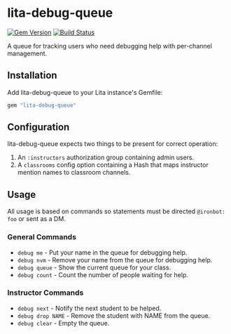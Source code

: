 # lita-debug-queue

[![Gem Version](https://badge.fury.io/rb/lita-debug-queue.svg)](http://badge.fury.io/rb/lita-debug-queue)
[![Build Status](https://travis-ci.org/kingcons/lita-debug-queue.svg?branch=master)](http://travis-ci.org/kingcons/lita-debug-queue)

A queue for tracking users who need debugging help with per-channel management.

## Installation

Add lita-debug-queue to your Lita instance's Gemfile:

``` ruby
gem "lita-debug-queue"
```

## Configuration

lita-debug-queue expects two things to be present for correct operation:

1. An `:instructors` authorization group containing admin users.
2. A `classrooms` config option containing a Hash that maps instructor mention names to classroom channels.

## Usage

All usage is based on commands so statements must be directed `@ironbot: foo` or sent as a DM.

### General Commands

* `debug me` - Put your name in the queue for debugging help.
* `debug nvm` - Remove your name from the queue for debugging help.
* `debug queue` - Show the current queue for your class.
* `debug count` - Count the number of people waiting for help.

### Instructor Commands
* `debug next` - Notify the next student to be helped.
* `debug drop NAME` - Remove the student with NAME from the queue.
* `debug clear` - Empty the queue.
